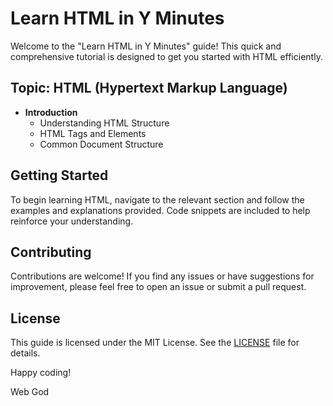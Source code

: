 # Learn HTML in Y Minutes

Welcome to the "Learn HTML in Y Minutes" guide! This quick and comprehensive tutorial is designed to get you started with HTML efficiently.

## Topic: HTML (Hypertext Markup Language)

- **Introduction**
  - Understanding HTML Structure
  - HTML Tags and Elements
  - Common Document Structure

## Getting Started

To begin learning HTML, navigate to the relevant section and follow the examples and explanations provided. Code snippets are included to help reinforce your understanding.

## Contributing

Contributions are welcome! If you find any issues or have suggestions for improvement, please feel free to open an issue or submit a pull request.

## License

This guide is licensed under the MIT License. See the [LICENSE](LICENSE) file for details.

Happy coding!

Web God

